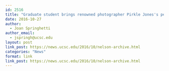 ```yaml
---
id: 2516
title: "Graduate student brings renowned photographer Pirkle Jones's personal archive to the public"
date: 2016-10-27
author:
  - Joan Springhetti
author_email:
  - jspringh@ucsc.edu
layout: post
link_post: https://news.ucsc.edu/2016/10/nelson-archive.html
categories: "News"
format: link
link_post: https://news.ucsc.edu/2016/10/nelson-archive.html
---
```

